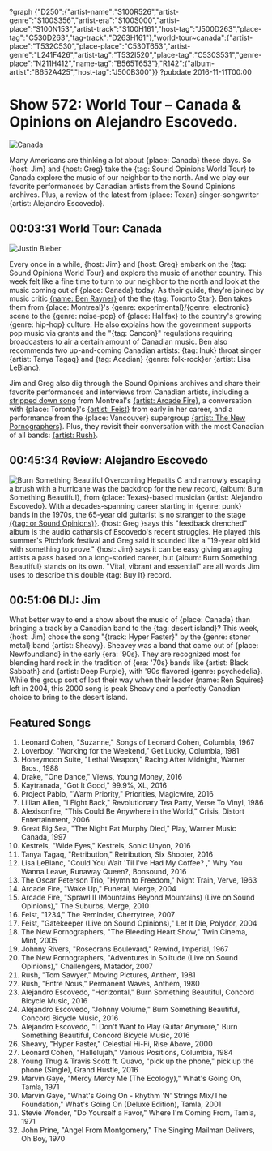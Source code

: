?graph {"D250":{"artist-name":"S100R526","artist-genre":"S100S356","artist-era":"S100S000","artist-place":"S100N153","artist-track":"S100H161","host-tag":"J500D263","place-tag":"C530D263","tag-track":"D263H161"},"world-tour~canada":{"artist-place":"T532C530","place-place":"C530T653","artist-genre":"L241F426","artist-tag":"T532I520","place-tag":"C530S531","genre-place":"N211H412","name-tag":"B565T653"},"R142":{"album-artist":"B652A425","host-tag":"J500B300"}}
?pubdate 2016-11-11T00:00

# Show 572: World Tour – Canada & Opinions on Alejandro Escovedo.
![Canada](https://sound-images.s3.amazonaws.com/images/2016/canada_web.jpg)

Many Americans are thinking a lot about {place: Canada} these days. So {host: Jim} and {host: Greg} take the {tag: Sound Opinions World Tour} to Canada explore the music of our neighbor to the north. And we play our favorite performances by Canadian artists from the Sound Opinions archives. Plus, a review of the latest from {place: Texan} singer-songwriter {artist: Alejandro Escovedo}.

## 00:03:31 World Tour: Canada
![Justin Bieber](https://sound-images.s3.amazonaws.com/images/2016/bieber_mounties.jpg)

Every once in a while, {host: Jim} and {host: Greg} embark on the {tag: Sound Opinions World Tour} and explore the music of another country. This week felt like a fine time to turn to our neighbor to the north and look at the music coming out of {place: Canada} today. As their guide, they're joined by music critic [{name: Ben Rayner}](https://www.thestar.com/authors.rayner_ben.html) of the the {tag: Toronto Star}. Ben takes them from {place: Montreal}'s {genre: experimental}/{genre: electronic} scene to the {genre: noise-pop} of {place: Halifax} to the country's growing {genre: hip-hop} culture. He also explains how the government supports pop music via grants and the "{tag: Cancon}" regulations requiring broadcasters to air a certain amount of Canadian music. Ben also recommends two up-and-coming Canadian artists: {tag: Inuk} throat singer {artist: Tanya Tagaq} and {tag: Acadian} {genre: folk-rock}er {artist: Lisa LeBlanc}.

Jim and Greg also dig through the Sound Opinions archives and share their favorite performances and interviews from Canadian artists, including a [stripped down song](http://soundopinions.org/show/290/) from Montreal's [{artist: Arcade Fire}](http://soundopinions.org/show/85/), a conversation with {place: Toronto}'s [{artist: Feist}](http://soundopinions.org/show/13/) from early in her career, and a performance from the {place: Vancouver} supergroup [{artist: The New Pornographers}](http://soundopinions.org/show/105/). Plus, they revisit their conversation with the most Canadian of all bands: [{artist: Rush}](http://soundopinions.org/show/535/).

## 00:45:34 Review: Alejandro Escovedo
![Burn Something Beautiful](http://is4.mzstatic.com/image/thumb/Music62/v4/fd/39/95/fd39958a-f35e-3cd5-a1a7-fd46e183e0a5/source/600x600bb.jpg "4034262/1151613661")
Overcoming Hepatits C and narrowly escaping a brush with a hurricane was the backdrop for the new record, {album: Burn Something Beautiful}, from {place: Texas}-based musician {artist: Alejandro Escovedo}. With a decades-spanning career starting in {genre: punk} bands in the 1970s, the 65-year old guitarist is no stranger to the stage [({tag: or Sound Opinions)}](http://soundopinions.org/search/?index=alejandroescovedo). {host: Greg }says this "feedback drenched" album is the audio catharsis of Escovedo's recent struggles. He played this summer's Pitchfork festival and Greg said it sounded like a "19-year old kid with something to prove." {host: Jim} says it can be easy giving an aging artists a pass based on a long-storied career, but {album: Burn Something Beautiful} stands on its own. "Vital, vibrant and essential" are all words Jim uses to describe this double {tag: Buy It} record. 


## 00:51:06 DIJ: Jim

What better way to end a show about the music of {place: Canada} than bringing a track by a Canadian band to the {tag: desert island}? This week, {host: Jim} chose the song "{track: Hyper Faster}" by the {genre: stoner metal} band {artist: Sheavy}. Sheavey was a band that came out of {place: Newfoundland} in the early {era: '90s}. They are recognized most for blending hard rock in the tradition of {era: '70s} bands like {artist: Black Sabbath} and {artist: Deep Purple}, with '90s flavored {genre: psychedelia}. While the group sort of lost their way when their leader {name: Ren Squires} left in 2004, this 2000 song is peak Sheavy and a perfectly Canadian choice to bring to the desert island.

## Featured Songs

1. Leonard Cohen, "Suzanne," Songs of Leonard Cohen, Columbia, 1967
1. Loverboy, "Working for the Weekend," Get Lucky, Columbia, 1981
1. Honeymoon Suite, "Lethal Weapon," Racing After Midnight, Warner Bros., 1988
1. Drake, "One Dance," Views, Young Money, 2016
1. Kaytranada, "Got It Good," 99.9%, XL, 2016
1. Project Pablo, "Warm Priority," Priorities, Magicwire, 2016
1. Lillian Allen, "I Fight Back," Revolutionary Tea Party, Verse To Vinyl, 1986
1. Alexisonfire, "This Could Be Anywhere in the World," Crisis, Distort Entertainment, 2006
1. Great Big Sea, "The Night Pat Murphy Died," Play, Warner Music Canada, 1997
1. Kestrels, "Wide Eyes," Kestrels, Sonic Unyon, 2016
1. Tanya Tagaq, "Retribution," Retribution, Six Shooter, 2016
1. Lisa LeBlanc, "Could You Wait 'Til I've Had My Coffee?        ," Why You Wanna Leave, Runaway Queen?, Bonsound, 2016
1. The Oscar Peterson Trio, "Hymn to Freedom," Night Train, Verve, 1963
1. Arcade Fire, "Wake Up," Funeral, Merge, 2004
1. Arcade Fire, "Sprawl II (Mountains Beyond Mountains) (Live on Sound Opinions)," The Suburbs, Merge, 2010
1. Feist, "1234," The Reminder, Cherrytree, 2007
1. Feist, "Gatekeeper (Live on Sound Opinions)," Let It Die, Polydor, 2004
1. The New Pornographers, "The Bleeding Heart Show," Twin Cinema, Mint, 2005
1. Johnny Rivers, "Rosecrans Boulevard," Rewind, Imperial, 1967
1. The New Pornographers, "Adventures in Solitude (Live on Sound Opinions)," Challengers, Matador, 2007
1. Rush, "Tom Sawyer," Moving Pictures, Anthem, 1981
1. Rush, "Entre Nous," Permanent Waves, Anthem, 1980
1. Alejandro Escovedo, "Horizontal," Burn Something Beautiful, Concord Bicycle Music, 2016
1. Alejandro Escovedo, "Johnny Volume," Burn Something Beautiful, Concord Bicycle Music, 2016
1. Alejandro Escovedo, "I Don't Want to Play Guitar Anymore," Burn Something Beautiful, Concord Bicycle Music, 2016
1. Sheavy, "Hyper Faster," Celestial Hi-Fi, Rise Above, 2000
1. Leonard Cohen, "Hallelujah," Various Positions, Columbia, 1984
1. Young Thug & Travis Scott ft. Quavo, "pick up the phone," pick up the phone (Single), Grand Hustle, 2016
1. Marvin Gaye, "Mercy Mercy Me (The Ecology)," What's Going On, Tamla, 1971
1. Marvin Gaye, "What's Going On - Rhythm 'N' Strings Mix/The Foundation," What's Going On (Deluxe Edition), Tamla, 2001
1. Stevie Wonder, "Do Yourself a Favor," Where I'm Coming From, Tamla, 1971
1. John Prine, "Angel From Montgomery," The Singing Mailman Delivers, Oh Boy, 1970
